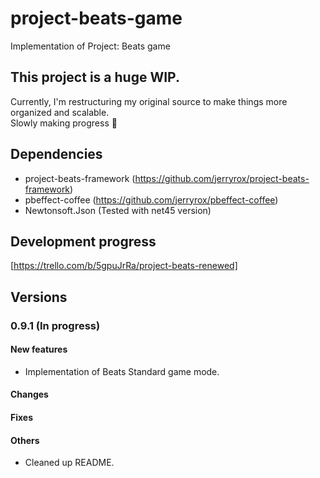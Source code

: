 # project-beats-game
Implementation of Project: Beats game
  
## This project is a huge WIP.
Currently, I'm restructuring my original source to make things more organized and scalable.  
Slowly making progress 🧩

## Dependencies
- project-beats-framework (https://github.com/jerryrox/project-beats-framework)
- pbeffect-coffee (https://github.com/jerryrox/pbeffect-coffee)
- Newtonsoft.Json (Tested with net45 version)

## Development progress
[https://trello.com/b/5gpuJrRa/project-beats-renewed]

## Versions
### 0.9.1 (In progress)
#### New features
- Implementation of Beats Standard game mode.
#### Changes
#### Fixes
#### Others
- Cleaned up README.
